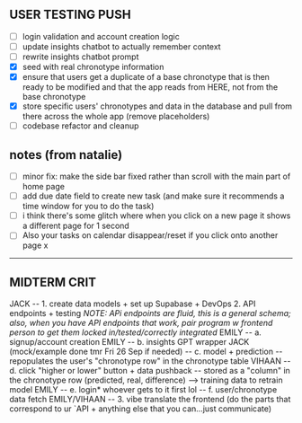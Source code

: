 ## USER TESTING PUSH
- [ ] login validation and account creation logic
- [ ] update insights chatbot to actually remember context
- [ ] rewrite insights chatbot prompt
- [x] seed with real chronotype information 
- [x] ensure that users get a duplicate of a base chronotype that is then ready to be modified and that the app reads from HERE, not from the base chronotype
- [x] store specific users' chronotypes and data in the database and pull from there across the whole app (remove placeholders)
- [ ] codebase refactor and cleanup
## notes (from natalie)
- [ ] minor fix: make the side bar fixed rather than scroll with the main part of home page
- [ ] add due date field to create new task (and make sure it recommends a time window for you to do the task)
- [ ] i think there's some glitch where when you click on a new page it shows a different page for 1 second
- [ ] Also your tasks on calendar disappear/reset if you click onto another page
x
---
## MIDTERM CRIT
JACK -- 1. create data models + set up Supabase + DevOps
2. API endpoints + testing
   *NOTE: APi endpoints are fluid, this is a general schema; also, when you have API endpoints that work, pair program w frontend person to get them locked in/tested/correctly integrated*
    EMILY -- a. signup/account creation
    EMILY -- b. insights GPT wrapper
    JACK (mock/example done tmr Fri 26 Sep if needed) -- c. model + prediction -- repopulates the user's "chronotype row" in the chronotype table
    VIHAAN -- d. click "higher or lower" button + data pushback -- stored as a "column" in the chronotype row (predicted, real, difference) --> training data to retrain model
    EMILY -- e. login*
    whoever gets to it first lol -- f. user/chronotype data fetch
EMILY/VIHAAN -- 3. vibe translate the frontend (do the parts that correspond to ur `API + anything else that you can...just communicate)

